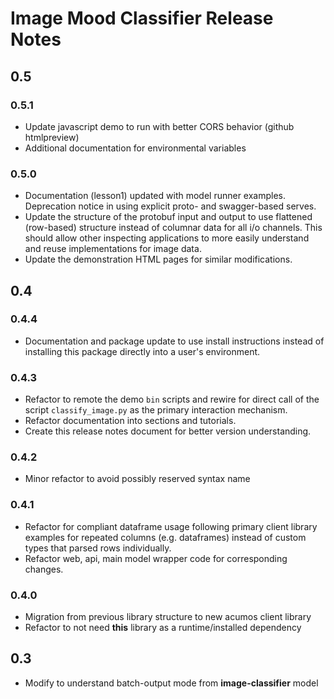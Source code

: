<!---
.. ===============LICENSE_START=======================================================
.. Acumos CC-BY-4.0
.. ===================================================================================
.. Copyright (C) 2017-2018 AT&T Intellectual Property & Tech Mahindra. All rights reserved.
.. ===================================================================================
.. This Acumos documentation file is distributed by AT&T and Tech Mahindra
.. under the Creative Commons Attribution 4.0 International License (the "License");
.. you may not use this file except in compliance with the License.
.. You may obtain a copy of the License at
..
.. http://creativecommons.org/licenses/by/4.0
..
.. This file is distributed on an "AS IS" BASIS,
.. WITHOUT WARRANTIES OR CONDITIONS OF ANY KIND, either express or implied.
.. See the License for the specific language governing permissions and
.. limitations under the License.
.. ===============LICENSE_END=========================================================
-->

# Image Mood Classifier Release Notes
## 0.5
### 0.5.1
* Update javascript demo to run with better CORS behavior (github htmlpreview)
* Additional documentation for environmental variables

### 0.5.0
* Documentation (lesson1) updated with model runner examples.  Deprecation notice
  in using explicit proto- and swagger-based serves.
* Update the structure of the protobuf input and output to use flattened (row-based)
  structure instead of columnar data for all i/o channels.  This should allow
  other inspecting applications to more easily understand and reuse implementations
  for image data.
* Update the demonstration HTML pages for similar modifications.

## 0.4
### 0.4.4
* Documentation and package update to use install instructions instead of installing
  this package directly into a user's environment.

### 0.4.3
* Refactor to remote the demo `bin` scripts and rewire for direct call of the
  script `classify_image.py` as the primary interaction mechanism.
* Refactor documentation into sections and tutorials.
* Create this release notes document for better version understanding.

### 0.4.2
* Minor refactor to avoid possibly reserved syntax name

### 0.4.1
* Refactor for compliant dataframe usage following primary client library
  examples for repeated columns (e.g. dataframes) instead of custom types
  that parsed rows individually.
* Refactor web, api, main model wrapper code for corresponding changes.

### 0.4.0
* Migration from previous library structure to new acumos client library
* Refactor to not need **this** library as a runtime/installed dependency

## 0.3
* Modify to understand batch-output mode from **image-classifier** model
